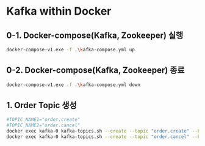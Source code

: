 # Kafka within Docker

## 0-1. Docker-compose(Kafka, Zookeeper) 실행
``` bash
docker-compose-v1.exe -f .\kafka-compose.yml up
```
## 0-2. Docker-compose(Kafka, Zookeeper) 종료
``` bash
docker-compose-v1.exe -f .\kafka-compose.yml down
```
## 1. Order Topic 생성
```bash
#TOPIC_NAME1="order.create"
#TOPIC_NAME2="order.cancel"
docker exec kafka-0 kafka-topics.sh --create --topic "order.create" --bootstrap-server localhost:9092
docker exec kafka-0 kafka-topics.sh --create --topic "order.cancel" --bootstrap-server localhost:9092
```
